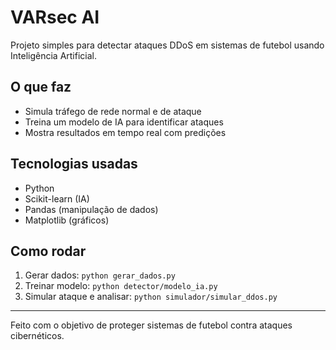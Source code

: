 # VARsec AI

Projeto simples para detectar ataques DDoS em sistemas de futebol usando Inteligência Artificial.

## O que faz

- Simula tráfego de rede normal e de ataque
- Treina um modelo de IA para identificar ataques
- Mostra resultados em tempo real com predições

## Tecnologias usadas

- Python
- Scikit-learn (IA)
- Pandas (manipulação de dados)
- Matplotlib (gráficos)

## Como rodar

1. Gerar dados: `python gerar_dados.py`
2. Treinar modelo: `python detector/modelo_ia.py`
3. Simular ataque e analisar: `python simulador/simular_ddos.py`

---

Feito com o objetivo de proteger sistemas de futebol contra ataques cibernéticos.
